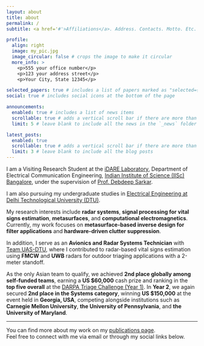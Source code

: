```yaml
---
layout: about
title: about
permalink: /
subtitle: <a href='#'>Affiliations</a>. Address. Contacts. Motto. Etc.

profile:
  align: right
  image: my_pic.jpg
  image_circular: false # crops the image to make it circular
  more_info: >
    <p>555 your office number</p>
    <p>123 your address street</p>
    <p>Your City, State 12345</p>

selected_papers: true # includes a list of papers marked as "selected={true}"
social: true # includes social icons at the bottom of the page

announcements:
  enabled: true # includes a list of news items
  scrollable: true # adds a vertical scroll bar if there are more than 3 news items
  limit: 5 # leave blank to include all the news in the `_news` folder

latest_posts:
  enabled: true
  scrollable: true # adds a vertical scroll bar if there are more than 3 new posts items
  limit: 3 # leave blank to include all the blog posts
---
```


I am a Visiting Research Student at the [iDARE Laboratory](https://ece.iisc.ac.in/~debdeeps/), Department of Electrical Communication Engineering, [Indian Institute of Science (IISc) Bangalore](https://iisc.ac.in/), under the supervision of [Prof. Debdeep Sarkar](https://eecs.iisc.ac.in/people/debdeep-sarkar/).

I am also pursuing my undergraduate studies in [Electrical Engineering at Delhi Technological University (DTU)](https://dtu.ac.in/).

My research interests include **radar systems**, **signal processing for vital signs estimation**, **metasurfaces**, and **computational electromagnetics**. Currently, my work focuses on **metasurface-based inverse design for filter applications** and **hardware-driven clutter suppression**.

In addition, I serve as an **Avionics and Radar Systems Technician** with [Team UAS-DTU](https://uasdtu.com/), where I contributed to radar-based vital signs estimation using **FMCW** and **UWB** radars for outdoor triaging applications with a 2-meter standoff.

As the only Asian team to qualify, we achieved **2nd place globally among self-funded teams**, earning a **US \$60,000** cash prize and ranking in the **top five overall** at the [DARPA Triage Challenge (Year 1)](https://www.darpa.mil/research/challenges/darpa-triage-challenge). In **Year 2**, we again secured **2nd place in the Systems category**, winning **US \$150,000** at the event held in **Georgia, USA**, competing alongside institutions such as **Carnegie Mellon University**, **the University of Pennsylvania**, and **the University of Maryland**.

---

You can find more about my work on my [publications page](/al-folio/publications/).  
Feel free to connect with me via email or through my social links below.
